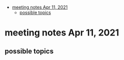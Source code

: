 - [meeting notes Apr 11, 2021](#org8a483d0)
  - [possible topics](#org1d03e16)


<a id="org8a483d0"></a>

# meeting notes Apr 11, 2021


<a id="org1d03e16"></a>

## possible topics
